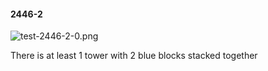 #### 2446-2
![test-2446-2-0.png](https://github.com/lil-lab/nlvr/raw/master/nlvr/test/images/4/test-2446-2-0.png "test-2446-2-0.png")

There is at least 1 tower with 2 blue blocks stacked together